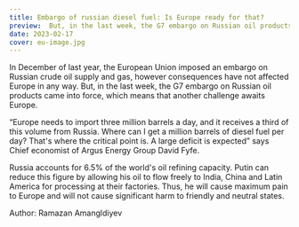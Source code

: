 ```yaml
---
title: Embargo of russian diesel fuel: Is Europe ready for that?
preview:  But, in the last week, the G7 embargo on Russian oil products came into force, which means that another challenge awaits Europe.
date: 2023-02-17
cover: eu-image.jpg
---
```

In December of last year, the European Union imposed an embargo on Russian crude oil supply and gas, however consequences have not affected Europe in any way. But, in the last week, the G7 embargo on Russian oil products came into force, which means that another challenge awaits Europe.

“Europe needs to import three million barrels a day, and it receives a third of this volume from Russia. Where can I get a million barrels of diesel fuel per day? That's where the critical point is. A large deficit is expected” says Chief economist of Argus Energy Group David Fyfe.

Russia accounts for 6.5% of the world's oil refining capacity. Putin can reduce this figure by allowing his oil to flow freely to India, China and Latin America for processing at their factories. Thus, he will cause maximum pain to Europe and will not cause significant harm to friendly and neutral states.

Author: Ramazan Amangldiyev